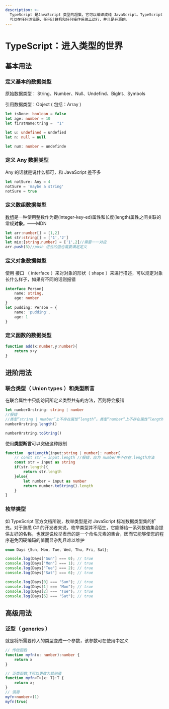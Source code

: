 ```yaml
---
description: >-
  TypeScript 是JavaScript 类型的超集，它可以编译成纯 JavaScript。TypeScript
  可以在任何浏览器、任何计算机和任何操作系统上运行，并且是开源的。
---
```


# TypeScript：进入类型的世界

## 基本用法

### 定义基本的数据类型

原始数据类型： String、Number、Null、Undefind、BigInt、Symbols

引用数据类型：Object \( 包括：Array \)

```typescript
let isDone: boolean = false
let age: number = 10
let firstName:tring =  "1"

let u: undefined = undefied
let n: null = null

let num: number = undefinde

```

###  定义 Any 数据类型

 Any 的话就是说什么都可，和 JavaScript 差不多

```typescript
let notSure: Any = 4
notSure = 'maybe a string'
notSure = true
```

###  定义数组数据类型

[数组](https://developer.mozilla.org/en-US/docs/JavaScript/Reference/Global_Objects/Array)是一种使用整数作为键\(integer-key-ed\)属性和长度\(length\)属性之间关联的常规**对象**。——MDN

```typescript
let arr:number[] = [1,2]
let str:string[] = ['1','2']
let mix:[string,number] = ['1',2]//需要一一对应
arr.push(3)//push 进去的值也需要满足定义
```

### 定义对象数据类型

使用 接口 （ interface ）来对对象的形状（ shape ）来进行描述，可以规定对象长什么样子，如果有不同的话则报错

```typescript
interface Person{
    name: string,
    age: number
}
let pudding: Person = {
    name: 'pudding',
    age: 1
}
```

###  定义函数的数据类型

```typescript
function add(x:number,y:number){
    return x+y
}
```

## 进阶用法

###  联合类型（ Union types ）和类型断言

在联合属性中只能访问所定义类型共有的方法，否则将会报错

```typescript
let numberOrstring: string | number
//报错 
//类型“string | number”上不存在属性“length”。类型“number”上不存在属性“length”。ts(2339)
numberOrstring.length()

numberOrstring.toString()
```

使用**类型断言**可以突破这种限制

```typescript
function  getLength(input:string | number): number{
    // const str = input.length //报错，应为 number中不存在.length方法
    const str = input as string
    if(str.length){
        return str.length
    }else{
        let number = input as number
        return number.toString().length
    }
}
```

###  枚举类型

如 TypeScript 官方文档所说，枚举类型是对 JavaScript 标准数据类型集的扩充。对于熟悉 C\# 的开发者来说，枚举类型并不陌生，它能够给一系列数值集合提供友好的名称，也就是说枚举表示的是一个命名元素的集合，因而它能够使您的程序避免因硬编码的值而显杂乱且难以维护

```typescript
enum Days {Sun, Mon, Tue, Wed, Thu, Fri, Sat};

console.log(Days["Sun"] === 0); // true
console.log(Days["Mon"] === 1); // true
console.log(Days["Tue"] === 2); // true
console.log(Days["Sat"] === 6); // true

console.log(Days[0] === "Sun"); // true
console.log(Days[1] === "Mon"); // true
console.log(Days[2] === "Tue"); // true
console.log(Days[6] === "Sat"); // true
```

## 高级用法

###  泛型（ generics ）

就是将所需要传入的类型变成一个参数，该参数可在使用中定义

```typescript
// 传统函数
function myfn(x: number):number {
    return x
}

// 泛类函数,T可以更改为其他值
function myfn<T>(x: T):T {
    return x;
}
// 调用
myfn<number>(1)
myfn(true)
```


